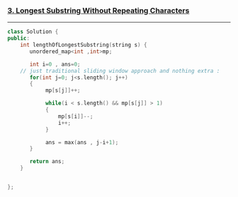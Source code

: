 ### [3. Longest Substring Without Repeating Characters](https://leetcode.com/problems/longest-substring-without-repeating-characters/description/)

---

```cpp
class Solution {
public:
    int lengthOfLongestSubstring(string s) {
       unordered_map<int ,int>mp;

       int i=0 , ans=0;
    // just traditional sliding window approach and nothing extra :
       for(int j=0; j<s.length(); j++)
       {
            mp[s[j]]++;

            while(i < s.length() && mp[s[j]] > 1)
            {
                mp[s[i]]--;
                i++;
            }

            ans = max(ans , j-i+1);
       }

       return ans;
    }


};
```
